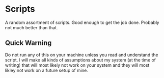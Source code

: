 # Scripts

A random assortment of scripts. Good enough to get the job done. Probably not much better than that.

## Quick Warning

Do not run any of this on your machine unless you read and understand the script. I will make all kinds of assumptions about my system (at the time of writing) that  will most likely not work on your system and they will most likley not work on a future setup of mine. 
